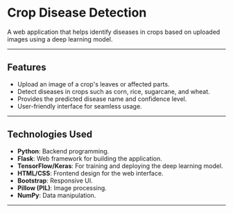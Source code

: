 # Crop Disease Detection

A web application that helps identify diseases in crops based on uploaded images using a deep learning model.

---

## Features

- Upload an image of a crop's leaves or affected parts.
- Detect diseases in crops such as corn, rice, sugarcane, and wheat.
- Provides the predicted disease name and confidence level.
- User-friendly interface for seamless usage.

---

## Technologies Used

- **Python**: Backend programming.
- **Flask**: Web framework for building the application.
- **TensorFlow/Keras**: For training and deploying the deep learning model.
- **HTML/CSS**: Frontend design for the web interface.
- **Bootstrap**: Responsive UI.
- **Pillow (PIL)**: Image processing.
- **NumPy**: Data manipulation.

---

